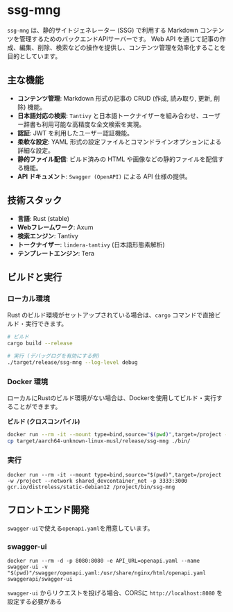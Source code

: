 # ssg-mng

`ssg-mng` は、静的サイトジェネレーター (SSG) で利用する Markdown コンテンツを管理するためのバックエンドAPIサーバーです。
Web API を通じて記事の作成、編集、削除、検索などの操作を提供し、コンテンツ管理を効率化することを目的としています。

## 主な機能

- **コンテンツ管理**: Markdown 形式の記事の CRUD (作成, 読み取り, 更新, 削除) 機能。
- **日本語対応の検索**: `Tantivy` と日本語トークナイザーを組み合わせ、ユーザー辞書も利用可能な高精度な全文検索を実現。
- **認証**: JWT を利用したユーザー認証機能。
- **柔軟な設定**: YAML 形式の設定ファイルとコマンドラインオプションによる詳細な設定。
- **静的ファイル配信**: ビルド済みの HTML や画像などの静的ファイルを配信する機能。
- **API ドキュメント**: `Swagger (OpenAPI)` による API 仕様の提供。

## 技術スタック

- **言語**: Rust (stable)
- **Webフレームワーク**: Axum
- **検索エンジン**: Tantivy
- **トークナイザー**: `lindera-tantivy` (日本語形態素解析)
- **テンプレートエンジン**: Tera

## ビルドと実行

### ローカル環境

Rust のビルド環境がセットアップされている場合は、`cargo` コマンドで直接ビルド・実行できます。

```bash
# ビルド
cargo build --release

# 実行 (デバッグログを有効にする例)
./target/release/ssg-mng --log-level debug
```

### Docker 環境

ローカルにRustのビルド環境がない場合は、Dockerを使用してビルド・実行することができます。

**ビルド (クロスコンパイル)**
```bash
docker run --rm -it --mount type=bind,source="$(pwd)",target=/project -w /project messense/rust-musl-cross:aarch64-musl cargo build --release
cp target/aarch64-unknown-linux-musl/release/ssg-mng ./bin/
```

### 実行
```
docker run --rm -it --mount type=bind,source="$(pwd)",target=/project -w /project --network shared_devcontainer_net -p 3333:3000 gcr.io/distroless/static-debian12 /project/bin/ssg-mng
```

## フロントエンド開発

`swagger-ui`で使える`openapi.yaml`を用意しています。

### swagger-ui
```
docker run --rm -d -p 8080:8080 -e API_URL=openapi.yaml --name swagger-ui -v "$(pwd)"/swagger/openapi.yaml:/usr/share/nginx/html/openapi.yaml swaggerapi/swagger-ui 
```
```swagger-ui``` からリクエストを投げる場合、CORSに ```http://localhost:8080``` を設定する必要がある